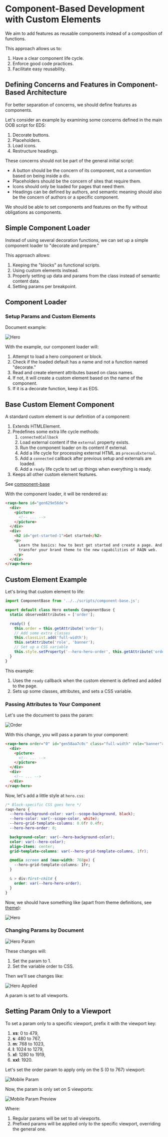 # Component-Based Development with Custom Elements

We aim to add features as reusable components instead of a composition of functions.

This approach allows us to:

1. Have a clear component life cycle.
2. Enforce good code practices.
3. Facilitate easy reusability.

## Defining Concerns and Features in Component-Based Architecture

For better separation of concerns, we should define features as components.

Let's consider an example by examining some concerns defined in the main OOB script for EDS:

1. Decorate buttons.
2. Placeholders.
3. Load icons.
4. Restructure headings.

These concerns should not be part of the general initial script:

- A button should be the concern of its component, not a convention based on being inside a div.
- Placeholders should be the concern of sites that require them.
- Icons should only be loaded for pages that need them.
- Headings can be defined by authors, and semantic meaning should also be the concern of authors or a specific component.

We should be able to set components and features on the fly without obligations as components.

## Simple Component Loader

Instead of using several decoration functions, we can set up a simple component loader to "decorate and prepare."

This approach allows:

1. Keeping the "blocks" as functional scripts.
2. Using custom elements instead.
3. Properly setting up data and params from the class instead of semantic content data.
4. Setting params per breakpoint.

## Component Loader

### Setup Params and Custom Elements

Document example:

![Hero](../assets/hero-example.png)

With the example, our component loader will:

1. Attempt to load a hero component or block.
2. Check if the loaded default has a name and not a function named "decorate."
3. Read and create element attributes based on class names.
4. If not, it will create a custom element based on the name of the component.
5. If it is a decorate function, keep it as EDS.

## Base Custom Element Component

A standard custom element is our definition of a component:

1. Extends HTMLElement.
2. Predefines some extra life cycle methods:
   1. `connectedCallback`
   2. Load external content if the `external` property exists.
   3. Run the component loader on its content if external.
   4. Add a life cycle for processing external HTML as `processExternal`.
   5. Add a `connected` callback after previous setup and externals are loaded.
   6. Add a `ready` life cycle to set up things when everything is ready.
3. Keeps all other custom element features.

See [component-base](../../scripts/component-base.js)

With the component loader, it will be rendered as:

```html
<raqn-hero id="gen629e56de">
  <div>
    <picture>
      <!-- ... -->
    </picture>
  </div>
  <div>
    <h2 id="get-started-1">Get started</h2>
    <p>
      Learn the basics: how to best get started and create a page. And how to
      transfer your brand theme to the new capabilities of RAQN web.
    </p>
  </div>
</raqn-hero>
```

## Custom Element Example

Let's bring that custom element to life:

```javascript
import ComponentBase from '../../scripts/component-base.js';

export default class Hero extends ComponentBase {
  static observedAttributes = ['order'];

  ready() {
    this.order = this.getAttribute('order');
    // Add some extra classes
    this.classList.add('full-width');
    this.setAttribute('role', 'banner');
    // Set up a CSS variable
    this.style.setProperty('--hero-hero-order', this.getAttribute('order'));
  }
}
```

This example:

1. Uses the `ready` callback when the custom element is defined and added to the page.
2. Sets up some classes, attributes, and sets a CSS variable.

### Passing Attributes to Your Component

Let's use the document to pass the param:

![Order](../assets/hero-order-param-0.png)

With this change, you will pass a param to your component:

```html
<raqn-hero order="0" id="gen58aa7c0c" class="full-width" role="banner">
  <div>
    <picture>
      <!-- ... -->
    </picture>
  </div>
  <div>
    <!-- ... -->
  </div>
</raqn-hero>
```

Now, let's add a little style at `hero.css`:

```css
/* Block-specific CSS goes here */
raqn-hero {
  --hero-background-color: var(--scope-background, black);
  --hero-color: var(--scope-color, white);
  --hero-grid-template-columns: 0.6fr 0.4fr;
  --hero-hero-order: 0;

  background-color: var(--hero-background-color);
  color: var(--hero-color);
  align-items: center;
  grid-template-columns: var(--hero-grid-template-columns, 1fr);

  @media screen and (max-width: 768px) {
    --hero-grid-template-columns: 1fr;
  }

  & > div:first-child {
    order: var(--hero-hero-order);
  }
}
```

Now, we should have something like (apart from theme definitions, see [theme](theme.md)):

![Hero](../assets/hero.png)

### Changing Params by Document

![Hero Param](../assets/hero-param.png)

These changes will:

1. Set the param to 1.
2. Set the variable order to CSS.

Then we'll see changes like:

![Hero Applied](../assets/hero-param-1.png)

A param is set to all viewports.

## Setting Param Only to a Viewport

To set a param only to a specific viewport, prefix it with the viewport key:

1. **xs**: 0 to 479,
1. **s**: 480 to 767,
2. **m**: 768 to 1023,
3. **l**: 1024 to 1279,
4. **xl**: 1280 to 1919,
5. **xxl**: 1920.

Let's set the order param to apply only on the S (0 to 767) viewport:

![Mobile Param](../assets/hero-mobile-param.png)

Now, the param is only set on S viewports:

![Mobile Param Preview](../assets/hero-mobile-param-preview.png)

Where:

1. Regular params will be set to all viewports.
2. Prefixed params will be applied only to the specific viewport, overriding the general one.